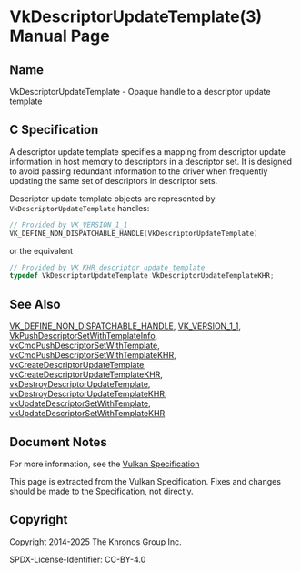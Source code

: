 # VkDescriptorUpdateTemplate(3) Manual Page

## Name

VkDescriptorUpdateTemplate - Opaque handle to a descriptor update template



## [](#_c_specification)C Specification

A descriptor update template specifies a mapping from descriptor update information in host memory to descriptors in a descriptor set. It is designed to avoid passing redundant information to the driver when frequently updating the same set of descriptors in descriptor sets.

Descriptor update template objects are represented by `VkDescriptorUpdateTemplate` handles:

```c++
// Provided by VK_VERSION_1_1
VK_DEFINE_NON_DISPATCHABLE_HANDLE(VkDescriptorUpdateTemplate)
```

or the equivalent

```c++
// Provided by VK_KHR_descriptor_update_template
typedef VkDescriptorUpdateTemplate VkDescriptorUpdateTemplateKHR;
```

## [](#_see_also)See Also

[VK\_DEFINE\_NON\_DISPATCHABLE\_HANDLE](https://registry.khronos.org/vulkan/specs/latest/man/html/VK_DEFINE_NON_DISPATCHABLE_HANDLE.html), [VK\_VERSION\_1\_1](https://registry.khronos.org/vulkan/specs/latest/man/html/VK_VERSION_1_1.html), [VkPushDescriptorSetWithTemplateInfo](https://registry.khronos.org/vulkan/specs/latest/man/html/VkPushDescriptorSetWithTemplateInfo.html), [vkCmdPushDescriptorSetWithTemplate](https://registry.khronos.org/vulkan/specs/latest/man/html/vkCmdPushDescriptorSetWithTemplate.html), [vkCmdPushDescriptorSetWithTemplateKHR](https://registry.khronos.org/vulkan/specs/latest/man/html/vkCmdPushDescriptorSetWithTemplateKHR.html), [vkCreateDescriptorUpdateTemplate](https://registry.khronos.org/vulkan/specs/latest/man/html/vkCreateDescriptorUpdateTemplate.html), [vkCreateDescriptorUpdateTemplateKHR](https://registry.khronos.org/vulkan/specs/latest/man/html/vkCreateDescriptorUpdateTemplateKHR.html), [vkDestroyDescriptorUpdateTemplate](https://registry.khronos.org/vulkan/specs/latest/man/html/vkDestroyDescriptorUpdateTemplate.html), [vkDestroyDescriptorUpdateTemplateKHR](https://registry.khronos.org/vulkan/specs/latest/man/html/vkDestroyDescriptorUpdateTemplateKHR.html), [vkUpdateDescriptorSetWithTemplate](https://registry.khronos.org/vulkan/specs/latest/man/html/vkUpdateDescriptorSetWithTemplate.html), [vkUpdateDescriptorSetWithTemplateKHR](https://registry.khronos.org/vulkan/specs/latest/man/html/vkUpdateDescriptorSetWithTemplateKHR.html)

## [](#_document_notes)Document Notes

For more information, see the [Vulkan Specification](https://registry.khronos.org/vulkan/specs/latest/html/vkspec.html#VkDescriptorUpdateTemplate)

This page is extracted from the Vulkan Specification. Fixes and changes should be made to the Specification, not directly.

## [](#_copyright)Copyright

Copyright 2014-2025 The Khronos Group Inc.

SPDX-License-Identifier: CC-BY-4.0